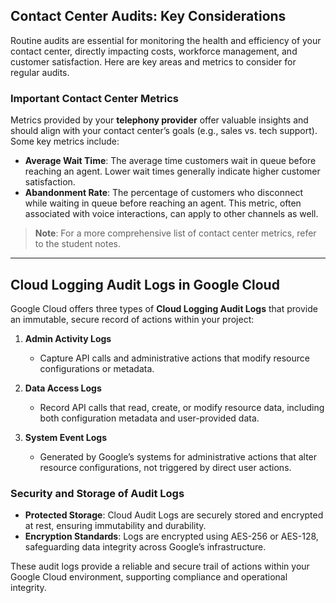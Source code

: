 ## Contact Center Audits: Key Considerations

Routine audits are essential for monitoring the health and efficiency of your contact center, directly impacting costs, workforce management, and customer satisfaction. Here are key areas and metrics to consider for regular audits.

### Important Contact Center Metrics
Metrics provided by your **telephony provider** offer valuable insights and should align with your contact center’s goals (e.g., sales vs. tech support). Some key metrics include:

- **Average Wait Time**: The average time customers wait in queue before reaching an agent. Lower wait times generally indicate higher customer satisfaction.
- **Abandonment Rate**: The percentage of customers who disconnect while waiting in queue before reaching an agent. This metric, often associated with voice interactions, can apply to other channels as well.

> **Note**: For a more comprehensive list of contact center metrics, refer to the student notes.

---

## Cloud Logging Audit Logs in Google Cloud

Google Cloud offers three types of **Cloud Logging Audit Logs** that provide an immutable, secure record of actions within your project:

1. **Admin Activity Logs**
   - Capture API calls and administrative actions that modify resource configurations or metadata.

2. **Data Access Logs**
   - Record API calls that read, create, or modify resource data, including both configuration metadata and user-provided data.

3. **System Event Logs**
   - Generated by Google’s systems for administrative actions that alter resource configurations, not triggered by direct user actions.

### Security and Storage of Audit Logs
- **Protected Storage**: Cloud Audit Logs are securely stored and encrypted at rest, ensuring immutability and durability.
- **Encryption Standards**: Logs are encrypted using AES-256 or AES-128, safeguarding data integrity across Google’s infrastructure.

These audit logs provide a reliable and secure trail of actions within your Google Cloud environment, supporting compliance and operational integrity.

